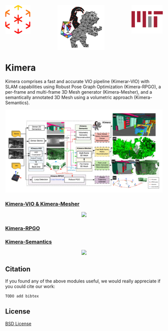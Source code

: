 <div align="center">
  <a href="https://mit.edu/sparklab/">
    <img align="left" src="docs/media/sparklab_logo.png" width="80" alt="sparklab">
  </a> 
  <a href="https://www.mit.edu/~arosinol/">
    <img align="center" src="docs/media/kimeravio_logo.png" width="150" alt="kimera">
  </a> 
  <a href="https://mit.edu"> 
    <img align="right" src="docs/media/mit.png" width="100" alt="mit">
  </a>
</div>

# Kimera

Kimera comprises a fast and accurate VIO pipeline (Kimerar-VIO) with SLAM capabilities using Robust Pose Graph Optimization (Kimera-RPGO), a per-frame and multi-frame 3D Mesh generator (Kimera-Mesher), and a semantically annotated 3D Mesh using a volumetric approach (Kimera-Semantics).

![overall_chart](./docs/media/kimera_chart_23.jpeg)

### [Kimera-VIO & Kimera-Mesher](https://github.com/MIT-SPARK/Kimera-VIO)

<div align="center">
  <img src="docs/media/kimeravio_ROS_mesh.gif"/>
</div>

### [Kimera-RPGO](https://github.com/MIT-SPARK/Kimera-RPGO)

### [Kimera-Semantics](https://github.com/MIT-SPARK/Kimera-Semantics)

<div align="center">
    <img src="docs/media/kimera_semantics.gif">
</div>

## Citation
If you found any of the above modules useful, we would really appreciate if you could cite our work:
```
TODO add bibtex
```

## License

[BSD License](LICENSE.BSD)
